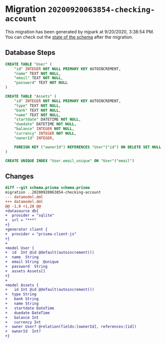 # Migration `20200920063854-checking-account`

This migration has been generated by mjpark at 9/20/2020, 3:38:54 PM.
You can check out the [state of the schema](./schema.prisma) after the migration.

## Database Steps

```sql
CREATE TABLE "User" (
    "id" INTEGER NOT NULL PRIMARY KEY AUTOINCREMENT,
    "name" TEXT NOT NULL,
    "email" TEXT NOT NULL,
    "password" TEXT NOT NULL
)

CREATE TABLE "Assets" (
    "id" INTEGER NOT NULL PRIMARY KEY AUTOINCREMENT,
    "type" TEXT NOT NULL,
    "bank" TEXT NOT NULL,
    "name" TEXT NOT NULL,
    "startdate" DATETIME NOT NULL,
    "duedate" DATETIME NOT NULL,
    "balance" INTEGER NOT NULL,
    "currency" INTEGER NOT NULL,
    "ownerId" INTEGER,

    FOREIGN KEY ("ownerId") REFERENCES "User"("id") ON DELETE SET NULL ON UPDATE CASCADE
)

CREATE UNIQUE INDEX "User.email_unique" ON "User"("email")
```

## Changes

```diff
diff --git schema.prisma schema.prisma
migration ..20200920063854-checking-account
--- datamodel.dml
+++ datamodel.dml
@@ -1,0 +1,28 @@
+datasource db{
+  provider = "sqlite"
+  url = "***"
+}
+generator client {
+  provider = "prisma-client-js"
+}
+
+model User {
+  id  Int @id @default(autoincrement())
+  name  String
+  email String  @unique
+  password  String
+  assets Assets[]
+}
+
+model Assets {
+	id Int @id @default(autoincrement())
+  type String
+	bank String
+	name String
+	startdate DateTime
+	duedate DateTime
+	balance Int
+	currency Int
+  owner User? @relation(fields:[ownerId], references:[id])
+  ownerId  Int?
+}
```


